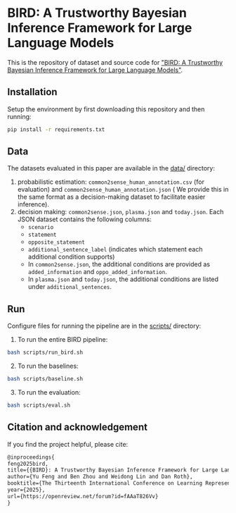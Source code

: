 # BIRD: A Trustworthy Bayesian Inference Framework for Large Language Models

This is the repository of dataset and source code for ["BIRD: A Trustworthy Bayesian Inference Framework for Large Language Models"](https://openreview.net/forum?id=fAAaT826Vv).

## Installation
Setup the environment by first downloading this repository and then running:
```sh
pip install -r requirements.txt
```

## Data
The datasets evaluated in this paper are available in the [data/](data) directory:

1. probabilistic estimation: `common2sense_human_annotation.csv` (for evaluation) and `common2sense_human_annotation.json` ( We provide this in the same format as a decision-making dataset to facilitate easier inference).
2. decision making: `common2sense.json`, `plasma.json` and `today.json`. Each JSON dataset contains the following columns: 
    - `scenario`  
    - `statement`  
    - `opposite_statement`  
    - `additional_sentence_label` (indicates which statement each additional condition supports)  
    - In `common2sense.json`, the additional conditions are provided as `added_information` and `oppo_added_information`.  
    - In `plasma.json` and `today.json`, the additional conditions are listed under `additional_sentences`.  

## Run
Configure files for running the pipeline are in the [scripts/](scripts) directory:

1. To run the entire BIRD pipeline:
```bash
bash scripts/run_bird.sh
```
2. To run the baselines:
```bash
bash scripts/baseline.sh
```
3. To run the evaluation:
```bash
bash scripts/eval.sh
```

## Citation and acknowledgement

If you find the project helpful, please cite:
```tex
@inproceedings{
feng2025bird,
title={{BIRD}: A Trustworthy Bayesian Inference Framework for Large Language Models},
author={Yu Feng and Ben Zhou and Weidong Lin and Dan Roth},
booktitle={The Thirteenth International Conference on Learning Representations},
year={2025},
url={https://openreview.net/forum?id=fAAaT826Vv}
}
```